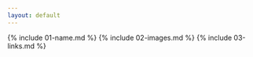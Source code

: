 ```yaml
---
layout: default
---
```


{% include 01-name.md %}
{% include 02-images.md %}
{% include 03-links.md %}
